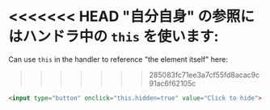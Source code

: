 <<<<<<< HEAD
"自分自身" の参照にはハンドラ中の `this` を使います:
=======
Can use `this` in the handler to reference "the element itself" here:
>>>>>>> 285083fc71ee3a7cf55fd8acac9c91ac6f62105c

```html run height=50
<input type="button" onclick="this.hidden=true" value="Click to hide">
```
